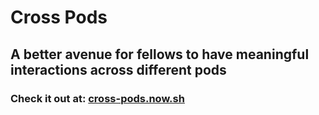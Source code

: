 # Cross Pods
## A better avenue for fellows to have meaningful interactions across different pods

### Check it out at: [cross-pods.now.sh](https://cross-pods.now.sh/)
